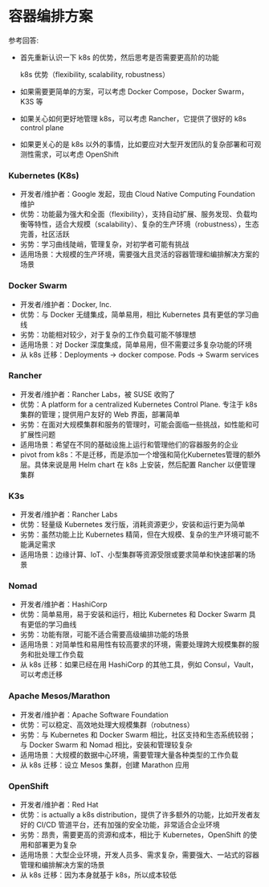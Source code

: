 # 容器编排方案

参考回答:
- 首先重新认识一下 k8s 的优势，然后思考是否需要更高阶的功能
    
    k8s 优势（flexibility, scalability, robustness）
    
- 如果需要更简单的方案，可以考虑 Docker Compose，Docker Swarm，K3S 等
- 如果关心如何更好地管理 k8s，可以考虑 Rancher，它提供了很好的 k8s control plane
- 如果更关心的是 k8s 以外的事情，比如要应对大型开发团队的复杂部署和可观测性需求，可以考虑 OpenShift

### **Kubernetes (K8s)**

- 开发者/维护者：Google 发起，现由 Cloud Native Computing Foundation 维护
- 优势：功能最为强大和全面（flexibility），支持自动扩展、服务发现、负载均衡等特性，适合大规模（scalability）、复杂的生产环境（robustness），生态完善，社区活跃
- 劣势：学习曲线陡峭，管理复杂，对初学者可能有挑战
- 适用场景：大规模的生产环境，需要强大且灵活的容器管理和编排解决方案的场景

### **Docker Swarm**

- 开发者/维护者：Docker, Inc.
- 优势：与 Docker 无缝集成，简单易用，相比 Kubernetes 具有更低的学习曲线
- 劣势：功能相对较少，对于复杂的工作负载可能不够理想
- 适用场景：对 Docker 深度集成，简单易用，但不需要过多复杂功能的环境
- 从 k8s 迁移：Deployments → docker compose. Pods → Swarm services

### **Rancher**

- 开发者/维护者：Rancher Labs，被 SUSE 收购了
- 优势：A platform for a centralized Kubernetes Control Plane. 专注于 k8s 集群的管理；提供用户友好的 Web 界面，部署简单
- 劣势：在面对大规模集群和服务的管理时，可能会面临一些挑战，如性能和可扩展性问题
- 适用场景：希望在不同的基础设施上运行和管理他们的容器服务的企业
- pivot from k8s：不是迁移，而是添加一个增强和简化Kubernetes管理的额外层。具体来说是用 Helm chart 在 k8s 上安装，然后配置 Rancher 以便管理集群

### **K3s**

- 开发者/维护者：Rancher Labs
- 优势：轻量级 Kubernetes 发行版，消耗资源更少，安装和运行更为简单
- 劣势：虽然功能上比 Kubernetes 精简，但在大规模、复杂的生产环境可能不能满足需求
- 适用场景：边缘计算、IoT、小型集群等资源受限或要求简单和快速部署的场景

### **Nomad**

- 开发者/维护者：HashiCorp
- 优势：简单易用，易于安装和运行，相比 Kubernetes 和 Docker Swarm 具有更低的学习曲线
- 劣势：功能有限，可能不适合需要高级编排功能的场景
- 适用场景：对简单性和易用性有较高要求的环境，需要处理跨大规模集群的服务和批处理工作负载
- 从 k8s 迁移：如果已经在用 HashiCorp 的其他工具，例如 Consul，Vault，可以考虑迁移

### **Apache Mesos/Marathon**

- 开发者/维护者：Apache Software Foundation
- 优势：可以稳定、高效地处理大规模集群（robutness）
- 劣势：与 Kubernetes 和 Docker Swarm 相比，社区支持和生态系统较弱；与 Docker Swarm 和 Nomad 相比，安装和管理较复杂
- 适用场景：大规模的数据中心环境，需要管理大量各种类型的工作负载
- 从 k8s 迁移：设立 Mesos 集群，创建 Marathon 应用

### **OpenShift**

- 开发者/维护者：Red Hat
- 优势：is actually a k8s distribution，提供了许多额外的功能，比如开发者友好的 CI/CD 管道平台，还有加强的安全功能，非常适合企业环境
- 劣势：昂贵，需要更高的资源和成本，相比于 Kubernetes，OpenShift 的使用和部署更为复杂
- 适用场景：大型企业环境，开发人员多、需求复杂，需要强大、一站式的容器管理和编排解决方案的场景
- 从 k8s 迁移：因为本身就基于 k8s，所以成本较低